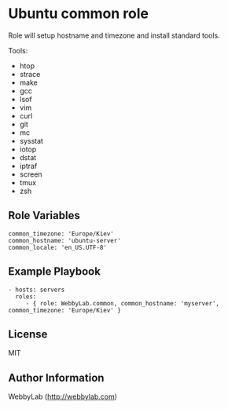 Ubuntu common role
=========

Role will setup hostname and timezone and install standard tools.

Tools:

- htop
- strace
- make
- gcc
- lsof
- vim
- curl
- git
- mc
- sysstat
- iotop
- dstat
- iptraf
- screen
- tmux
- zsh

Role Variables
--------------

    common_timezone: 'Europe/Kiev'
    common_hostname: 'ubuntu-server'
    common_locale: 'en_US.UTF-8'

Example Playbook
----------------

    - hosts: servers
      roles:
         - { role: WebbyLab.common, common_hostname: 'myserver', common_timezone: 'Europe/Kiev' }

License
-------

MIT

Author Information
------------------

WebbyLab (http://webbylab.com)